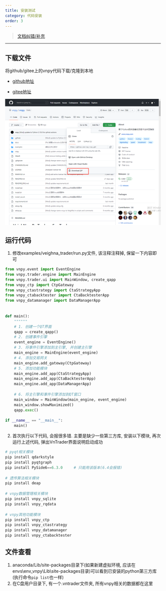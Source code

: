 ```yaml
---
title: 安装测试
category: 代码安装
order: 3
---
```


> [文档纠错/补充](https://github.com/dumengru/docs_vnpy/tree/master/docs/_docs)
---

## 下载文件
将github/gitee上的vnpy代码下载/克隆到本地

- [github地址](https://github.com/vnpy/vnpy)

- [gitee地址](https://gitee.com/vnpy/vnpy)

![](../../images/202211221130.png)

## 运行代码
1. 修改examples/veighna_trader/run.py文件, 该注释注释掉, 保留一下内容即可
```python
from vnpy.event import EventEngine
from vnpy.trader.engine import MainEngine
from vnpy.trader.ui import MainWindow, create_qapp
from vnpy_ctp import CtpGateway
from vnpy_ctastrategy import CtaStrategyApp
from vnpy_ctabacktester import CtaBacktesterApp
from vnpy_datamanager import DataManagerApp


def main():
    """"""
    # 1. 创建一个QT界面
    qapp = create_qapp()
    # 2. 创建事件引擎
    event_engine = EventEngine()
    # 3. 将事件引擎添加到主引擎, 并创建主引擎
    main_engine = MainEngine(event_engine)
    # 4. 添加交易网关
    main_engine.add_gateway(CtpGateway)
    # 5. 添加功能模块
    main_engine.add_app(CtaStrategyApp)
    main_engine.add_app(CtaBacktesterApp)
    main_engine.add_app(DataManagerApp)

    # 6. 将主引擎和事件引擎添加到QT窗口
    main_window = MainWindow(main_engine, event_engine)
    main_window.showMaximized()
    qapp.exec()

if __name__ == "__main__":
    main()
```
2. 首次执行以下代码, 会报很多错. 主要是缺少一些第三方库, 安装以下模块, 再次运行上述代码, 弹出VnTrader界面说明启动成功

```python
# pyqt相关模块
pip install qdarkstyle
pip install pyqtgraph
pip install PySide6==6.3.0     # 只能用该版本(6.4会报错)

# 遗传算法相关模块
pip install deap

# vnpy数据管理相关模块
pip install vnpy_sqlite
pip install vnpy_rqdata

# vnpy其他功能模块
pip install vnpy_ctp
pip install vnpy_ctastrategy
pip install vnpy_datamanager
pip install vnpy_ctabacktester
```

## 文件查看

1. anaconda/Lib/site-packages目录下(如果新建虚拟环境, 应该在envs\env_vnpy\Lib\site-packages目录)可以看到已安装的python第三方库(执行命令`pip list`也一样)
2. 在C盘用户目录下, 有一个.vntrader文件夹, 所有vnpy相关的数据都在这里